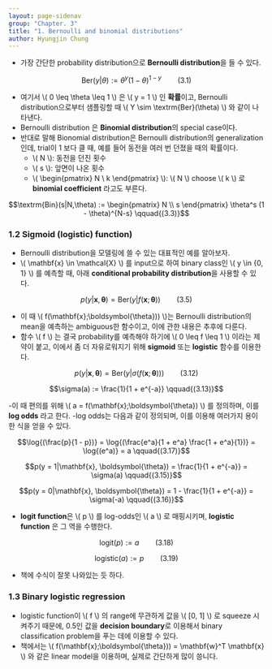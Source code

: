 ```yaml
---
layout: page-sidenav
group: "Chapter. 3"
title: "1. Bernoulli and binomial distributions"
author: Hyungjin Chung
---
```


- 가장 간단한 probability distribution으로 **Bernoulli distribution**을 들 수 있다.

$$\textrm{Ber}(y|\theta) := \theta^{y} (1 - \theta)^{1-y}  \qquad{(3.1)}$$

- 여기서 \\( 0 \leq \theta \leq 1 \\) 은 \\( y = 1 \\) 인 **확률**이고, Bernoulli distribution으로부터 샘플링할 때 \\( Y \sim \textrm{Ber}(\theta) \\) 와 같이 나타낸다.
- Bernoulli distribution 은 **Binomial distribution**의 special case이다.
- 반대로 말해 Bionomial distribution은 Bernoulli distribution의 generalization인데, trial이 1 보다 클 때, 예를 들어 동전을 여러 번 던졌을 때의 확률이다.
  - \\( N \\): 동전을 던진 횟수
  - \\( s \\): 앞면이 나온 횟수
  - \\( \begin{pmatrix} N \\ k \end{pmatrix} \\): \\( N \\) choose \\( k \\) 로 **binomial coefficient** 라고도 부른다.

$$\textrm{Bin}(s|N,\theta) := \begin{pmatrix} N \\ s \end{pmatrix} \theta^s (1 - \theta)^{N-s} \qquad{(3.3)}$$

### 1.2 Sigmoid (logistic) function)

- Bernoulli distribution을 모델링에 쓸 수 있는 대표적인 예를 알아보자.
- \\( \mathbf{x} \in \mathcal{X} \\) 를 input으로 하여 binary class인 \\( y \in \{0, 1\} \\) 를 예측할 때, 아래 **conditional probability distribution**을 사용할 수 있다.

$$p(y|\mathbf{x}, \boldsymbol{\theta}) = \textrm{Ber}(y|f(\mathbf{x};\boldsymbol{\theta})) \qquad{(3.5)}$$

- 이 때 \\( f(\mathbf{x};\boldsymbol{\theta})) \\)는 Bernoulli distribution의 mean을 예측하는 ambiguous한 함수이고, 이에 관한 내용은 추후에 다룬다.
- 함수 \\( f \\) 는 결국 probability를 예측해야 하기에 \\( 0 \leq f \leq 1 \\) 이라는 제약이 붙고, 이에서 좀 더 자유로워지기 위해 **sigmoid** 또는 **logistic** 함수를 이용한다.

$$p(y|\mathbf{x}, \boldsymbol{\theta}) = \textrm{Ber}(y|\sigma(f(\mathbf{x};\boldsymbol{\theta}))) \qquad{(3.12)}$$

$$\sigma(a) := \frac{1}{1 + e^{-a}} \qquad{(3.13)}$$

-이 때 편의를 위해 \\( a = f(\mathbf{x};\boldsymbol{\theta}) \\) 를 정의하며, 이를 **log odds** 라고 한다.
-log odds는 다음과 같이 정의되며, 이를 이용해 여러가지 용이한 식을 얻을 수 있다.

$$\log{(\frac{p}{1 - p})} = \log{(\frac{e^a}{1 + e^a} \frac{1 + e^a}{1})} = \log{(e^a)} = a \qquad{(3.17)}$$

$$p(y = 1|\mathbf{x}, \boldsymbol{\theta}) = \frac{1}{1 + e^{-a}} = \sigma(a) \qquad{(3.15)}$$

$$p(y = 0|\mathbf{x}, \boldsymbol{\theta}) = 1 - \frac{1}{1 + e^{-a}} = \sigma(-a) \qquad{(3.16)}$$

- **logit function**은 \\( p \\) 를 log-odds인 \\( a \\) 로 매핑시키며, **logistic function** 은 그 역을 수행한다.

$$\textrm{logit}(p) := a \qquad{(3.18)}$$

$$\textrm{logistic}(a) := p \qquad{(3.19)}$$

- 책에 수식이 잘못 나와있는 듯 하다.

### 1.3 Binary logistic regression

- logistic function이 \\( f \\) 의 range에 무관하게 값을 \\( [0, 1] \\) 로 squeeze 시켜주기 때문에, 0.5인 값을 **decision boundary**로 이용해서 binary classification problem을 푸는 데에 이용할 수 있다.
- 책에서는 \\( f(\mathbf{x};\boldsymbol{\theta})) = \mathbf{w}^T \mathbf{x} \\) 와 같은 linear model을 이용하며, 실제로 간단하게 많이 씅니다.


